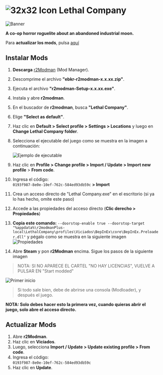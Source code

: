 ﻿
# ![32x32 Icon](https://cdn2.steamgriddb.com/icon/5d29c687a58bc919bd4b28609e2f7134/32/32x32.png) **Lethal Company**
![Banner](https://cdn2.steamgriddb.com/hero_thumb/d24b5b45c12c52ba7ad088c4663cd5c8.jpg)

**A co-op horror roguelite about an abandoned industrial moon.**

Para **actualizar los mods**, pulsa [aquí](https://hotel-viciados.github.io/Portal/games/lethal_company/mods#actualizar-mods)

## Instalar Mods

1. **Descarga** [r2Modman](https://thunderstore.io/package/download/ebkr/r2modman/3.1.54/) (Mod Manager).
2. Descomprime el archivo **"ebkr-r2modman-x.x.xx.zip"**.
3. Ejecuta el archivo **"r2modman-Setup-x.x.xx.exe"**.
4. Instala y abre **r2modman**.
5. En el buscador de **r2modman**, busca **"Lethal Company"**.
6. Elige **"Select as default"**.
7. Haz clic en **Default > Select profile > Settings > Locations** y luego en **Change Lethal Company folder**.
8. Selecciona el ejecutable del juego como se muestra en la imagen a continuación:

   ![Ejemplo de ejecutable](https://i.imgur.com/jogcve9.png)

9. Haz clic en **Profile > Change profile > Import / Update > Import new profile** > **From code**.
10. Ingresa el código:  
   `0193f987-8e0e-10ef-762c-584ed93db59c` **> Import**
11. Crea un acceso directo de "Lethal Company.exe" en el escritorio (si ya lo has hecho, omite este paso)
12. Accede a las propiedades del acceso directo (**Clic derecho > Propiedades**)
13. **Copia este comando:** `--doorstop-enable true --doorstop-target "%appdata%\r2modmanPlus-local\LethalCompany\profiles\Viciados\BepInEx\core\BepInEx.Preloader.dll"` y pégalo como se muestra en la siguiente imagen               
![Propiedades](https://i.imgur.com/cizAdKk.gif)

14. Abre **Steam** y pon **r2Modman** encima. Sigue los pasos de la siguiente imagen 
> NOTA: SI NO APARECE EL CARTEL "NO HAY LICENCIAS", VUELVE A PULSAR EN "Start modded"

![Primer inicio](https://i.imgur.com/hnqiMhO.gif)

> Si todo sale bien, debe de abrirse una consola (Modloader), y después el juego.

**NOTA: Solo debes hacer esto la primera vez, cuando quieras abrir el juego, solo abre el acceso directo.**



## Actualizar Mods

1. Abre **r2Modman**.
2. Haz clic en **Viciados**.
3. Luego, selecciona **Import / Update > Update existing profile > From code**.
4. Ingresa el código:  
   `0193f987-8e0e-10ef-762c-584ed93db59c`
5. Haz clic en **Update**.
